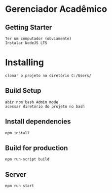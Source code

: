 # Gerenciador Acadêmico

## Getting Starter
```
Ter um computador (obviamente)
Instalar NodeJS LTS
```

# Installing
``` 
clonar o projeto no diretório C:/Users/
``` 

## Build Setup
```
abir npm bash Admin mode
acessar diretório do projeto no bash
```

## Install dependencies
```
npm install
```

## Build for production
```
npm run-script build
```

## Server
```
npm run start
```
